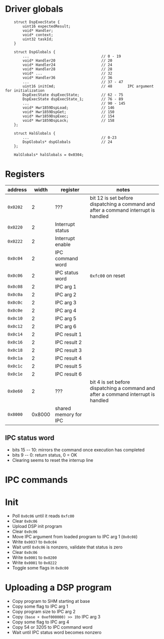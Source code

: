 # Driver globals

```
    struct DspExecState {
        uint16 expectedResult;
        void* Handler;
        void* context;
        uint32 taskId;
    }

    struct DspGlobals {
        ...                                 // 0 - 19
        void* Handler20                     // 20
        void* Handler24                     // 24
        void* Handler28                     // 28
        void* ...                           // 32
        void* Handler36                     // 36
        ...                                 // 37 - 47
        uint16 initCmd;                     // 48       IPC argument for initialization
        DspExecState dspExecState;          // 62 - 75
        DspExecState dspExecState_1;        // 76 - 89
        ...                                 // 90 - 145
        void* Hwr1859DspLoad;               // 146
        void* Hwr1859DspGet;                // 150
        void* Hwr1859DspExec;               // 154
        void* Hwr1859DspLock;               // 158
    };

    struct HalGlobals {
        ...                                 // 0-23
        DspGlobals* dspGlobals              // 24
    };

    HalGlobals* halGlobals = 0x0304;
```

# Registers

| address  | width  | register              | notes                                                                               |
| -------- | ------ | --------------------- | ----------------------------------------------------------------------------------- |
| `0x0202` | 2      | ???                   | bit 12 is set before dispatching a command and after a command interrupt is handled |
| `0x0220` | 2      | Interrupt status      |                                                                                     |
| `0x0222` | 2      | Interrupt enable      |                                                                                     |
| `0x0c04` | 2      | IPC command word      |                                                                                     |
| `0x0c06` | 2      | IPC status word       | `0xfc00` on reset                                                                   |
| `0x0c08` | 2      | IPC arg 1             |                                                                                     |
| `0x0c0a` | 2      | IPC arg 2             |                                                                                     |
| `0x0c0c` | 2      | IPC arg 3             |                                                                                     |
| `0x0c0e` | 2      | IPC arg 4             |                                                                                     |
| `0x0c10` | 2      | IPC arg 5             |                                                                                     |
| `0x0c12` | 2      | IPC arg 6             |                                                                                     |
| `0x0c14` | 2      | IPC result 1          |                                                                                     |
| `0x0c16` | 2      | IPC result 2          |                                                                                     |
| `0x0c18` | 2      | IPC result 3          |                                                                                     |
| `0x0c1a` | 2      | IPC result 4          |                                                                                     |
| `0x0c1c` | 2      | IPC result 5          |                                                                                     |
| `0x0c1e` | 2      | IPC result 6          |                                                                                     |
| `0x0e60` | 2      | ???                   | bit 4 is set before dispatching a command and after a command interrupt is handled  |
| `0x8000` | 0x8000 | shared memory for IPC |                                                                                     |

## IPC status word

-   bits 15 -- 10: mirrors the command once execution has completed
-   bits 9 -- 0: return status, 0 = OK
-   Clearing seems to reset the interrup line

# IPC commands

##

# Init

* Poll `0x0c06` until it reads `0xfc00`
* Clear `0x0c06`
* Upload DSP init program
* Clear `0x0c06`
* Move IPC argument from loaded program to IPC arg 1 (`0x0c08`)
* Write `0x0037` to `0x0c04`
* Wait until `0x0c06` is nonzero, validate that status is zero
* Clear `0x0c06`
* Write `0x0001` to `0x0200`
* Write `0x0001` to `0x0222`
* Toggle some flags in `0x0c00`

# Uploading a DSP program

-   Copy program to SHM starting at base
-   Copy some flag to IPC arg 1
-   Copy program size to IPC arg 2
-   Copy `(base + 0xef000000) >> 1`to IPC arg 3
-   Copy some flag to IPC arg 4
-   Copy 54 or 3205 to IPC command word
-   Wait until IPC status word becomes nonzero
